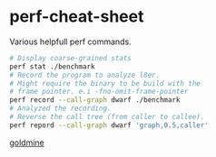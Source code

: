 # perf-cheat-sheet
Various helpfull perf commands.

```bash
# Display coarse-grained stats
perf stat ./benchmark
# Record the program to analyze l8er.
# Might require the binary to be build with the
# frame pointer. e.i -fno-omit-frame-pointer
perf record --call-graph dwarf ./benchmark
# Analyzed the recording.
# Reverse the call tree (from caller to callee).
perf repord --call-graph dwarf 'graph,0.5,caller'
```
[goldmine](https://gist.github.com/dlaehnemann/df31787c41bd50c0fe223df07cf6eb89)
